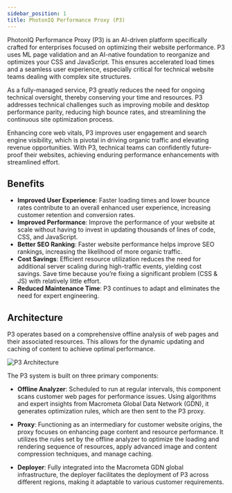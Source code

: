 ```yaml
---
sidebar_position: 1
title: PhotonIQ Performance Proxy (P3)
---
```


PhotonIQ Performance Proxy (P3) is an AI-driven platform specifically crafted for enterprises focused on optimizing their website performance. P3 uses ML page validation and an AI-native foundation to reorganize and optimizes your CSS and JavaScript. This ensures accelerated load times and a seamless user experience, especially critical for technical website teams dealing with complex site structures.

As a fully-managed service, P3 greatly reduces the need for ongoing technical oversight, thereby conserving your time and resources. P3 addresses technical challenges such as improving mobile and desktop performance parity, reducing high bounce rates, and streamlining the continuous site optimization process.

Enhancing core web vitals, P3 improves user engagement and search engine visibility, which is pivotal in driving organic traffic and elevating revenue opportunities. With P3, technical teams can confidently future-proof their websites, achieving enduring performance enhancements with streamlined effort.

## Benefits

- **Improved User Experience**: Faster loading times and lower bounce rates contribute to an overall enhanced user experience, increasing customer retention and conversion rates.
- **Improved Performance**: Improve the performance of your website at scale without having to invest in updating thousands of lines of code, CSS, and JavaScript.
- **Better SEO Ranking**: Faster website performance helps improve SEO rankings, increasing the likelihood of more organic traffic.
- **Cost Savings**: Efficient resource utilization reduces the need for additional server scaling during high-traffic events, yielding cost savings. Save time because you’re fixing a significant problem (CSS & JS) with relatively little effort.
- **Reduced Maintenance Time**: P3 continues to adapt and eliminates the need for expert engineering.

## Architecture

P3 operates based on a comprehensive offline analysis of web pages and their associated resources. This allows for the dynamic updating and caching of content to achieve optimal performance.

![P3 Architecture](/img/photoniq/p3/p3-architecture.png)

The P3 system is built on three primary components:

- **Offline Analyzer**: Scheduled to run at regular intervals, this component scans customer web pages for performance issues. Using algorithms and expert insights from Macrometa Global Data Network (GDN), it generates optimization rules, which are then sent to the P3 proxy.

- **Proxy**: Functioning as an intermediary for customer website origins, the proxy focuses on enhancing page content and resource performance. It utilizes the rules set by the offline analyzer to optimize the loading and rendering sequence of resources, apply advanced image and content compression techniques, and manage caching.

- **Deployer**: Fully integrated into the Macrometa GDN global infrastructure, the deployer facilitates the deployment of P3 across different regions, making it adaptable to various customer requirements.
